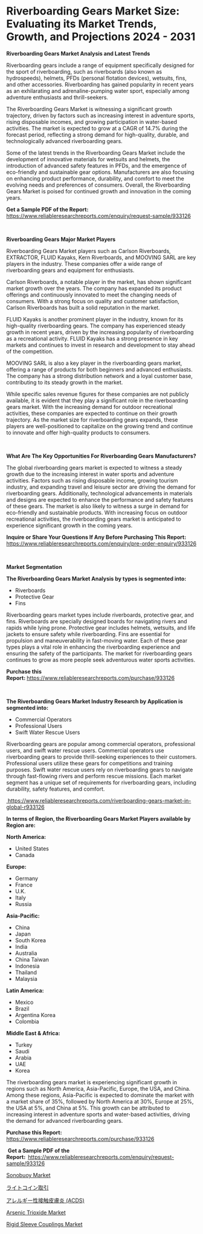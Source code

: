<p><h1>Riverboarding Gears Market Size: Evaluating its Market Trends, Growth, and Projections 2024 - 2031</h1></p><p><strong>Riverboarding Gears Market Analysis and Latest Trends</strong></p>
<p><p>Riverboarding gears include a range of equipment specifically designed for the sport of riverboarding, such as riverboards (also known as hydrospeeds), helmets, PFDs (personal flotation devices), wetsuits, fins, and other accessories. Riverboarding has gained popularity in recent years as an exhilarating and adrenaline-pumping water sport, especially among adventure enthusiasts and thrill-seekers.</p><p>The Riverboarding Gears Market is witnessing a significant growth trajectory, driven by factors such as increasing interest in adventure sports, rising disposable incomes, and growing participation in water-based activities. The market is expected to grow at a CAGR of 14.7% during the forecast period, reflecting a strong demand for high-quality, durable, and technologically advanced riverboarding gears.</p><p>Some of the latest trends in the Riverboarding Gears Market include the development of innovative materials for wetsuits and helmets, the introduction of advanced safety features in PFDs, and the emergence of eco-friendly and sustainable gear options. Manufacturers are also focusing on enhancing product performance, durability, and comfort to meet the evolving needs and preferences of consumers. Overall, the Riverboarding Gears Market is poised for continued growth and innovation in the coming years.</p></p>
<p><strong>Get a Sample PDF of the Report:&nbsp;</strong> <a href="https://www.reliableresearchreports.com/enquiry/request-sample/933126">https://www.reliableresearchreports.com/enquiry/request-sample/933126</a></p>
<p>&nbsp;</p>
<p><strong>Riverboarding Gears Major Market Players</strong></p>
<p><p>Riverboarding Gears Market players such as Carlson Riverboards, EXTRACTOR, FLUID Kayaks, Kern Riverboards, and MOOVING SARL are key players in the industry. These companies offer a wide range of riverboarding gears and equipment for enthusiasts.</p><p>Carlson Riverboards, a notable player in the market, has shown significant market growth over the years. The company has expanded its product offerings and continuously innovated to meet the changing needs of consumers. With a strong focus on quality and customer satisfaction, Carlson Riverboards has built a solid reputation in the market.</p><p>FLUID Kayaks is another prominent player in the industry, known for its high-quality riverboarding gears. The company has experienced steady growth in recent years, driven by the increasing popularity of riverboarding as a recreational activity. FLUID Kayaks has a strong presence in key markets and continues to invest in research and development to stay ahead of the competition.</p><p>MOOVING SARL is also a key player in the riverboarding gears market, offering a range of products for both beginners and advanced enthusiasts. The company has a strong distribution network and a loyal customer base, contributing to its steady growth in the market.</p><p>While specific sales revenue figures for these companies are not publicly available, it is evident that they play a significant role in the riverboarding gears market. With the increasing demand for outdoor recreational activities, these companies are expected to continue on their growth trajectory. As the market size for riverboarding gears expands, these players are well-positioned to capitalize on the growing trend and continue to innovate and offer high-quality products to consumers.</p></p>
<p>&nbsp;</p>
<p><strong>What Are The Key Opportunities For Riverboarding Gears Manufacturers?</strong></p>
<p><p>The global riverboarding gears market is expected to witness a steady growth due to the increasing interest in water sports and adventure activities. Factors such as rising disposable income, growing tourism industry, and expanding travel and leisure sector are driving the demand for riverboarding gears. Additionally, technological advancements in materials and designs are expected to enhance the performance and safety features of these gears. The market is also likely to witness a surge in demand for eco-friendly and sustainable products. With increasing focus on outdoor recreational activities, the riverboarding gears market is anticipated to experience significant growth in the coming years.</p></p>
<p><strong>Inquire or Share Your Questions If Any Before Purchasing This Report:</strong> <a href="https://www.reliableresearchreports.com/enquiry/pre-order-enquiry/933126">https://www.reliableresearchreports.com/enquiry/pre-order-enquiry/933126</a></p>
<p>&nbsp;</p>
<p><strong>Market Segmentation</strong></p>
<p><strong>The Riverboarding Gears Market Analysis by types is segmented into:</strong></p>
<p><ul><li>Riverboards</li><li>Protective Gear</li><li>Fins</li></ul></p>
<p><p>Riverboarding gears market types include riverboards, protective gear, and fins. Riverboards are specially designed boards for navigating rivers and rapids while lying prone. Protective gear includes helmets, wetsuits, and life jackets to ensure safety while riverboarding. Fins are essential for propulsion and maneuverability in fast-moving water. Each of these gear types plays a vital role in enhancing the riverboarding experience and ensuring the safety of the participants. The market for riverboarding gears continues to grow as more people seek adventurous water sports activities.</p></p>
<p><strong>Purchase this Report:&nbsp;</strong><a href="https://www.reliableresearchreports.com/purchase/933126">https://www.reliableresearchreports.com/purchase/933126</a></p>
<p>&nbsp;</p>
<p><strong>The Riverboarding Gears Market Industry Research by Application is segmented into:</strong></p>
<p><ul><li>Commercial Operators</li><li>Professional Users</li><li>Swift Water Rescue Users</li></ul></p>
<p><p>Riverboarding gears are popular among commercial operators, professional users, and swift water rescue users. Commercial operators use riverboarding gears to provide thrill-seeking experiences to their customers. Professional users utilize these gears for competitions and training purposes. Swift water rescue users rely on riverboarding gears to navigate through fast-flowing rivers and perform rescue missions. Each market segment has a unique set of requirements for riverboarding gears, including durability, safety features, and comfort.</p></p>
<p><a href="https://www.reliableresearchreports.com/riverboarding-gears-market-in-global-r933126">&nbsp;https://www.reliableresearchreports.com/riverboarding-gears-market-in-global-r933126</a></p>
<p><strong>In terms of Region, the Riverboarding Gears Market Players available by Region are:</strong></p>
<p>
    <p> <strong> North America: </strong>
        <ul>
            <li>United States</li>
            <li>Canada</li>
        </ul>
        </p> 
    <p> <strong> Europe: </strong>
        <ul>
            <li>Germany</li>
            <li>France</li>
            <li>U.K.</li>
            <li>Italy</li>
            <li>Russia</li>
        </ul>
        </p> 
    <p> <strong> Asia-Pacific: </strong>
        <ul>
            <li>China</li>
            <li>Japan</li>
            <li>South Korea</li>
            <li>India</li>
            <li>Australia</li>
            <li>China Taiwan</li>
            <li>Indonesia</li>
            <li>Thailand</li>
            <li>Malaysia</li>
        </ul>
        </p> 
    <p> <strong> Latin America: </strong>
        <ul>
            <li>Mexico</li>
            <li>Brazil</li>
            <li>Argentina Korea</li>
            <li>Colombia</li>
        </ul>
        </p> 
    <p> <strong> Middle East & Africa: </strong>
        <ul>
            <li>Turkey</li>
            <li>Saudi</li>
            <li>Arabia</li>
            <li>UAE</li>
            <li>Korea</li>
        </ul>
    </p>
    </p>
<p><p>The riverboarding gears market is experiencing significant growth in regions such as North America, Asia-Pacific, Europe, the USA, and China. Among these regions, Asia-Pacific is expected to dominate the market with a market share of 35%, followed by North America at 30%, Europe at 25%, the USA at 5%, and China at 5%. This growth can be attributed to increasing interest in adventure sports and water-based activities, driving the demand for advanced riverboarding gears.</p></p>
<p><strong>Purchase this Report: </strong><a href="https://www.reliableresearchreports.com/purchase/933126">https://www.reliableresearchreports.com/purchase/933126</a></p>
<p>&nbsp;<strong>Get a Sample PDF of the Report:&nbsp;&nbsp;</strong><a href="https://www.reliableresearchreports.com/enquiry/request-sample/933126">https://www.reliableresearchreports.com/enquiry/request-sample/933126</a></p>
<p><strong></strong></p>
<p><p><a href="https://medium.com/@mariedawsonv3/market-forecast-global-sonobuoy-trends-and-impact-analysis-2024-2031-by-application-0866d3624e4e">Sonobuoy Market</a></p><p><a href="https://medium.com/@randallrunte2023/%E3%83%A9%E3%82%A4%E3%83%88%E3%82%B3%E3%82%A4%E3%83%B3%E5%8F%96%E5%BC%95%E6%A5%AD%E7%95%8C%E3%82%BB%E3%82%AF%E3%82%BF%E3%83%BC-%E5%B8%82%E5%A0%B4%E3%81%AE%E5%8B%95%E5%90%91%E3%81%A8%E5%B0%86%E6%9D%A5%E3%81%AE%E3%82%B7%E3%83%8A%E3%83%AA%E3%82%AA2024-2031-17158731bd4a">ライトコイン取引</a></p><p><a href="https://medium.com/@ertg45hg/%E6%8E%A5%E8%A7%A6%E6%80%A7%E7%9A%AE%E8%86%9A%E7%82%8E-acds-%E5%B8%82%E5%A0%B4%E8%A6%8F%E6%A8%A1%E3%81%AF14-8-%E3%81%AEcagr%E3%81%A7%E6%88%90%E9%95%B7%E3%81%97%E3%81%A6%E3%81%8A%E3%82%8A-%E3%81%93%E3%81%AE%E3%83%AC%E3%83%9D%E3%83%BC%E3%83%88%E3%81%AF%E5%B8%82%E5%A0%B4%E3%82%BB%E3%82%B0%E3%83%A1%E3%83%B3%E3%83%86%E3%83%BC%E3%82%B7%E3%83%A7%E3%83%B3-%E6%88%90%E9%95%B7-%E3%81%8A%E3%82%88%E3%81%B32024%E5%B9%B4%E3%81%8B%E3%82%892031%E5%B9%B4%E3%81%BE%E3%81%A7%E3%81%AE%E4%BA%88%E6%B8%AC%E3%81%AB%E3%82%88%E3%82%8B%E5%88%86%E6%9E%90%E3%82%92%E3%82%AB%E3%83%90%E3%83%BC%E3%81%97%E3%81%A6%E3%81%84%E3%81%BE%E3%81%99-80c53c405894">アレルギー性接触皮膚炎 (ACDS)</a></p><p><a href="https://issuu.com/reportprime-2/docs/arsenic-trioxide-market-size-2030.p_1900919ad7a564">Arsenic Trioxide Market</a></p><p><a href="https://github.com/tamvrosiya/Market-Research-Report-List-5/blob/main/rigid-sleeve-couplings-market.md">Rigid Sleeve Couplings Market</a></p></p>